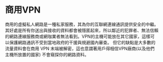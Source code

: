 [Title]: # (商用VPN)
[Order]: # (23)

# 商用VPN

商用的虛擬私人網路是一種私家服務，其為你的互聯網連線通訊提供安全的中繼。其好處是所有你送出與接收的資料都會被隱匿起來，所以鄰近的犯罪者、無法信賴的網路連線服務商或網咖業者無法看到。VPN的主機可能放在其它國家，這樣可以保護網路通訊不受到當地政府的干援與規避國內審查。 但它的缺點是大多數的流量資料會在商用 VPN 末端被解密，這也意謂著用戶得相信VPN廠商(以及他們主機所放置的國家) 不會窺探你的網路資料。